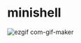# minishell
![ezgif com-gif-maker](https://user-images.githubusercontent.com/68693691/193606493-2969e425-6bad-44ce-97af-89fec62bee22.gif)
